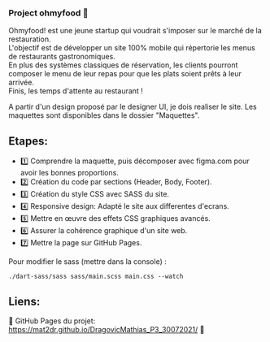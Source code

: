 ### Project ohmyfood :fork_and_knife:

Ohmyfood! est une jeune startup qui voudrait s'imposer sur le marché de la restauration.<br />
L'objectif est de développer un site 100% mobile qui répertorie les menus de restaurants gastronomiques.<br />
En plus des systèmes classiques de réservation, les clients pourront composer le menu de leur repas pour que les plats soient prêts à leur arrivée.<br />
Finis, les temps d'attente au restaurant !<br />

A partir d'un design proposé par le designer UI, je dois realiser le site.
Les maquettes sont disponibles dans le dossier "Maquettes".

## Etapes:

- :one: Comprendre la maquette, puis décomposer avec figma.com pour avoir les bonnes proportions.
- :two: Création du code par sections (Header, Body, Footer).
- :three: Création du style CSS avec SASS du site.
- :four: Responsive design: Adapté le site aux differentes d'ecrans.
- :five: Mettre en œuvre des effets CSS graphiques avancés.
- :six: Assurer la cohérence graphique d'un site web.
- :seven: Mettre la page sur GitHub Pages.

Pour modifier le sass (mettre dans la console) : 
```
./dart-sass/sass sass/main.scss main.css --watch
```

## Liens:

:link: GitHub Pages du projet: https://mat2dr.github.io/DragovicMathias_P3_30072021/ :link:
